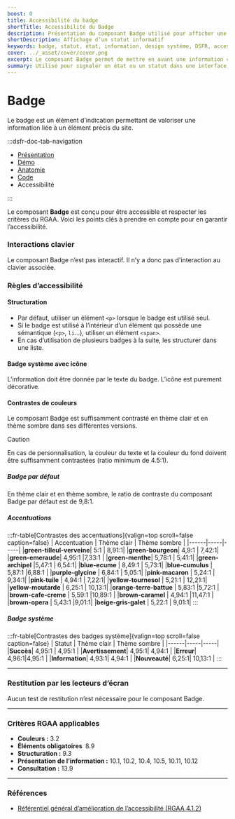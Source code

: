 ```yaml
---
boost: 0
title: Accessibilité du badge
shortTitle: Accessibilité du Badge
description: Présentation du composant Badge utilisé pour afficher une information de type statut ou état liée à un élément de l’interface.
shortDescription: Affichage d’un statut informatif
keywords: badge, statut, état, information, design système, DSFR, accessibilité, non cliquable, interface
cover: ../_asset/cover/cover.png
excerpt: Le composant Badge permet de mettre en avant une information courte liée à un élément précis de l’interface, comme un statut ou un état, sans interaction de la part de l’usager.
summary: Utilisé pour signaler un état ou un statut dans une interface, le composant Badge apporte une information rapide à lire, positionnée au plus près de l’élément concerné. Il peut apparaître dans des menus, des tuiles, des tableaux ou des pages. Les badges système suivent des règles strictes de design et d’accessibilité, tandis que les badges standards autorisent une personnalisation encadrée.
---
```


# Badge

Le badge est un élément d’indication permettant de valoriser une information liée à un élément précis du site.

:::dsfr-doc-tab-navigation

- [Présentation](../index.md)
- [Démo](../demo/index.md)
- [Anatomie](../design/index.md)
- [Code](../code/index.md)
- Accessibilité

:::

Le composant **Badge** est conçu pour être accessible et respecter les critères du RGAA. Voici les points clés à prendre en compte pour en garantir l’accessibilité.

### Interactions clavier

Le composant Badge n’est pas interactif. Il n’y a donc pas d'interaction au clavier associée.

### Règles d’accessibilité

#### Structuration

- Par défaut, utiliser un élément `<p>` lorsque le badge est utilisé seul.
- Si le badge est utilisé à l’intérieur d’un élément qui possède une sémantique (`<p>`, `li`…), utiliser un élément `<span>`.
- En cas d’utilisation de plusieurs badges à la suite, les structurer dans une liste.

#### Badge système avec icône

L’information doit être donnée par le texte du badge. L’icône est purement décorative.

#### Contrastes de couleurs

Le composant Badge est suffisamment contrasté en thème clair et en thème sombre dans ses différentes versions.

>[!CAUTION]
>En cas de personnalisation, la couleur du texte et la couleur du fond doivent être suffisamment contrastées (ratio minimum de 4.5:1).

##### Badge par défaut

En thème clair et en thème sombre, le ratio de contraste du composant Badge par défaut est de 9,8:1.

##### Accentuations

:::fr-table[Contrastes des accentuations]{valign=top scroll=false caption=false}
| Accentuation |  Thème clair | Thème sombre |
|------|-----|-----|
|**green-tilleul-verveine**| 5:1 | 8,91:1|
|**green-bourgeon**| 4,9:1 | 7,42:1|
|**green-emeraude**| 4,95:1 |7,33:1 |
|**green-menthe**| 5,78:1 | 5,41:1|
|**green-archipel** |5,47:1 | 6,54:1|
|**blue-ecume** | 8,49:1 | 5,73:1|
|**blue-cumulus** | 5,87:1 |6,88:1 |
|**purple-glycine** | 6,84:1 | 5,05:1|
|**pink-macaron** | 5,24:1 | 9,34:1|
|**pink-tuile** | 4,94:1 | 7,22:1|
|**yellow-tournesol** | 5,21:1 | 12,21:1|
|**yellow-moutarde** | 6,25:1 | 10,13:1|
|**orange-terre-battue** | 5,83:1 |5,72:1 |
|**brown-cafe-creme** | 5,59:1 |10,89:1 |
|**brown-caramel** | 4,94:1 |11,47:1 |
|**brown-opera** | 5,43:1 |9,01:1|
|**beige-gris-galet** | 5,22:1 | 9,01:1|
:::

##### Badge système

:::fr-table[Contrastes des badges système]{valign=top scroll=false caption=false}
| Statut |  Thème clair | Thème sombre |
|------|-----|-----|
|**Succès**| 4,95:1 | 4,95:1 |
|**Avertissement**| 4,95:1| 4,94:1 |
|**Erreur**| 4,96:1|4,95:1 |
|**Information**| 4,93:1| 4,94:1 |
|**Nouveauté**| 6,25:1| 10,13:1 |
:::

---

### Restitution par les lecteurs d’écran

Aucun test de restitution n’est nécessaire pour le composant Badge.

---

### Critères RGAA applicables
- **Couleurs&nbsp;:** 3.2
- **Éléments obligatoires&nbsp;** 8.9
- **Structuration&nbsp;:** 9.3
- **Présentation de l’information&nbsp;:** 10.1, 10.2, 10.4, 10.5, 10.11, 10.12
- **Consultation&nbsp;:** 13.9

---

### Références

- [Référentiel général d’amélioration de l’accessibilité (RGAA 4.1.2)](https://accessibilite.numerique.gouv.fr/methode/criteres-et-tests/)

